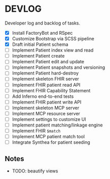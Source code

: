 # DEVLOG

Developer log and backlog of tasks.

- [x] Install FactoryBot and RSpec
- [x] Customize Bootstrap via SCSS pipeline
- [x] Draft initial Patient schema
- [ ] Implement Patient index view and read
- [ ] Implement Patient create
- [ ] Implement Patient edit and update
- [ ] Implement Patient snapshots and versioning
- [ ] Implement Patient hard-destroy
- [ ] Implement skeleton FHIR server
- [ ] Implement FHIR patient read API
- [ ] Implement FHIR Capability Statement
- [ ] Add Inferno end-to-end tests
- [ ] Implement FHIR patient write API
- [ ] Implement skeleton MCP server
- [ ] Implement MCP resource server
- [ ] Implement settings to customize UI
- [ ] Implement patient matching/linkage engine
- [ ] Implement FHIR `$match`
- [ ] Implement MCP patient match tool
- [ ] Integrate Synthea for patient seeding

## Notes

 - TODO: beautify views
